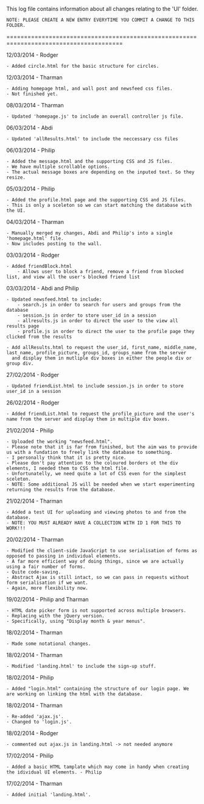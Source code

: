 This log file contains information about all changes relating to the 'UI' folder. 

	NOTE: PLEASE CREATE A NEW ENTRY EVERYTIME YOU COMMIT A CHANGE TO THIS FOLDER.
=======================================================================================

12/03/2014 - Rodger

	- Added circle.html for the basic structure for circles.

12/03/2014 - Tharman

	- Adding homepage html, and wall post and newsfeed css files.
	- Not finished yet.

08/03/2014 - Tharman

	- Updated 'homepage.js' to include an overall controller js file.

06/03/2014 - Abdi 

	- Updated 'allResults.html' to include the neccessary css files 

06/03/2014 - Philip

	- Added the message.html and the supporting CSS and JS files.
	- We have multiple scrollable options.
	- The actual message boxes are depending on the inputed text. So they resize.

05/03/2014 - Philip

	- Added the profile.html page and the supporting CSS and JS files.
	- This is only a sceleton so we can start matching the database with the UI.

04/03/2014 - Tharman

	- Manually merged my changes, Abdi and Philip's into a single 'homepage.html' file.
	- Now includes posting to the wall.

03/03/2014 - Rodger

	- Added friendBlock.html
		- Allows user to block a friend, remove a friend from blocked list, and view all the user's blocked friend list

03/03/2014 - Abdi and Philip

	- Updated newsfeed.html to include:
	 	- search.js in order to search for users and groups from the database
	 	- session.js in order to store user_id in a session
	 	- allresults.js in order to direct the user to the view all results page
	 	- profile.js in order to direct the user to the profile page they clicked from the results 
	 
	- Add allResults.html to request the user_id, first_name, middle_name, last_name, profile_picture, groups_id, groups_name from the server
	  and display them in mutliple div boxes in either the people div or group div.

27/02/2014 - Rodger

	- Updated friendList.html to include session.js in order to store user_id in a session

26/02/2014 - Rodger
	
	- Added friendList.html to request the profile_picture and the user's name from the server and display them in multiple div boxes.

21/02/2014 - Philip

	- Uploaded the working "newsfeed.html". 
	- Please note that it is far from finished, but the aim was to provide us with a fundation to freely link the database to something. 
	- I personally think that it is pretty nice.
	- Please don't pay attention to the coloured borders ot the div elements, I needed them to CSS the html file. 
	- Unfortunatelly, we need quite a lot of CSS even for the simplest sceleton. 
	- NOTE: Some additional JS will be needed when we start experimenting returning the results from the database.

21/02/2014 - Tharman

	- Added a test UI for uploading and viewing photos to and from the database.
	- NOTE: YOU MUST ALREADY HAVE A COLLECTION WITH ID 1 FOR THIS TO WORK!!!

20/02/2014 - Tharman

	- Modified the client-side JavaScript to use serialisation of forms as opposed to passing in individual elements.
	- A far more efficient way of doing things, since we are actually using a fair number of forms.
	- Quite code-saving.
	- Abstract Ajax is still intact, so we can pass in requests without form serialisation if we want.
	- Again, more flexibility now.

19/02/2014 - Philip and Tharman

	- HTML date picker form is not supported across multiple browsers.
	- Replacing with the jQuery version.
	- Specifically, using "Display month & year menus".

18/02/2014 - Tharman

	- Made some notational changes.

18/02/2014 - Tharman

	- Modified 'landing.html' to include the sign-up stuff.

18/02/2014 - Philip

	- Added "login.html" containing the structure of our login page. We are working on linking the html with the database.

18/02/2014 - Tharman

	- Re-added 'ajax.js'.
	- Changed to 'login.js'.

18/02/2014 - Rodger

	- commented out ajax.js in landing.html -> not needed anymore

17/02/2014 - Philip

	- Added a basic HTML tamplate which may come in handy when creating the idividual UI elements. - Philip

17/02/2014 - Tharman

	- Added initial 'landing.html'.
